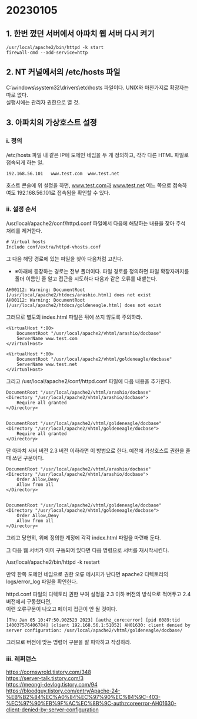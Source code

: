# 20230105

## 1. 한번 껐던 서버에서 아파치 웹 서버 다시 켜기

```
/usr/local/apache2/bin/httpd -k start
firewall-cmd --add-service=http
```

## 2. NT 커널에서의 /etc/hosts 파일

C:\windows\system32\drivers\etc\hosts 파일이다. UNIX와 마찬가지로 확장자는 따로 없다.  
실행시에는 관리자 권한으로 열 것.

## 3. 아파치의 가상호스트 설정
### i. 정의
/etc/hosts 파일 내 같은 IP에 도메인 네임을 두 개 정의하고, 각각 다른 HTML 파일로 접속되게 하는 일.

```
192.168.56.101   www.test.com  www.test.net
```

호스트 콘솔에 위 설정을 하면, www.test.com과 www.test.net 어느 쪽으로 접속하여도 192.168.56.101로 접속됨을 확인할 수 있다.

### ii. 설정 순서
/usr/local/apache2/conf/httpd.conf 파일에서 다음에 해당하는 내용을 찾아 주석 처리를 제거한다.

```
# Virtual hosts
Include conf/extra/httpd-vhosts.conf
```

그 다음 해당 경로에 있는 파일을 찾아 다음처럼 고친다.
- ※아래에 등장하는 경로는 전부 폴더이다. 파일 경로를 정의하면 파일 확장자까지를 폴더 이름인 줄 알고 접근을 시도하다 다음과 같은 오류를 내뱉는다.

```
AH00112: Warning: DocumentRoot [/usr/local/apache2/htdocs/arashio.html] does not exist
AH00112: Warning: DocumentRoot [/usr/local/apache2/htdocs/goldeneagle.html] does not exist
```

그러므로 별도의 index.html 파일은 뒤에 쓰지 않도록 주의하라.

```
<VirtualHost *:80>
    DocumentRoot "/usr/local/apache2/vhtml/arashio/docbase"
    ServerName www.test.com
</VirtualHost>

<VirtualHost *:80>
    DocumentRoot "/usr/local/apache2/vhtml/goldeneagle/docbase"
    ServerName www.test.net
</VirtualHost>
```

그리고 /usr/local/apache2/conf/httpd.conf 파일에 다음 내용을 추가한다.

```
DocumentRoot "/usr/local/apache2/vhtml/arashio/docbase"
<Directory "/usr/local/apache2/vhtml/arashio/docbase">
    Require all granted
</Directory>


DocumentRoot "/usr/local/apache2/vhtml/goldeneagle/docbase"
<Directory "/usr/local/apache2/vhtml/goldeneagle/docbase">
    Require all granted
</Directory>
```

단 아파치 서버 버전 2.3 버전 이하라면 이 방법으로 한다. 예전에 가상호스트 권한을 줄 때 쓰던 구문이다.

```
DocumentRoot "/usr/local/apache2/vhtml/arashio/docbase"
<Directory "/usr/local/apache2/vhtml/arashio/docbase">
    Order Allow,Deny
    Allow from all
</Directory>


DocumentRoot "/usr/local/apache2/vhtml/goldeneagle/docbase"
<Directory "/usr/local/apache2/vhtml/goldeneagle/docbase">
    Order Allow,Deny
    Allow from all
</Directory>
```

그리고 당연히, 위에 정의한 계정에 각각 index.html 파일을 마련해 둔다.

그 다음 웹 서버가 이미 구동되어 있다면 다음 명령으로 서버를 재시작시킨다.

/usr/local/apache2/bin/httpd -k restart

만약 한쪽 도메인 네임으로 권한 오류 메시지가 난다면 apache2 디렉토리의 logs/error_log 파일을 확인한다.

httpd.conf 파일의 디렉토리 권한 부여 설정을 2.3 이하 버전의 방식으로 적어두고 2.4 버전에서 구동했다면,  
이런 오류구문이 나오고 페이지 접근이 안 될 것이다.

```
[Thu Jan 05 10:47:50.902523 2023] [authz_core:error] [pid 6089:tid 140037576406784] [client 192.168.56.1:51052] AH01630: client denied by server configuration: /usr/local/apache2/vhtml/goldeneagle/docbase/
```

그러므로 버전에 맞는 명령어 구문을 잘 파악하고 작성하라.

### iii. 레퍼런스

https://cornswrold.tistory.com/348  
https://server-talk.tistory.com/3  
https://meongj-devlog.tistory.com/94  
https://bloodguy.tistory.com/entry/Apache-24-%EB%B2%84%EC%A0%84%EC%97%90%EC%84%9C-403-%EC%97%90%EB%9F%AC%EC%8B%9C-authzcoreerror-AH01630-client-denied-by-server-configuration



